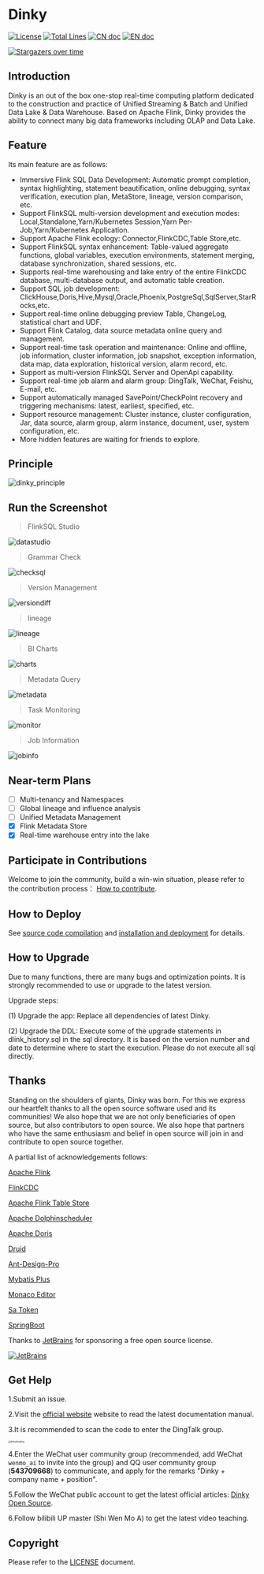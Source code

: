 # Dinky

[![License](https://img.shields.io/badge/license-Apache%202-4EB1BA.svg)](https://www.apache.org/licenses/LICENSE-2.0.html)
[![Total Lines](https://tokei.rs/b1/github/DataLinkDC/dlink?category=lines)](https://github.com/DataLinkDC/dlink)
[![CN doc](https://img.shields.io/badge/文档-中文版-blue.svg)](README_zh_CN.md)
[![EN doc](https://img.shields.io/badge/document-English-blue.svg)](README.md)

[![Stargazers over time](https://starchart.cc/DataLinkDC/dlink.svg)](https://starchart.cc/DataLinkDC/dlink)

## Introduction

Dinky is an out of the box one-stop real-time computing platform dedicated to the construction and practice of Unified Streaming & Batch and Unified Data Lake & Data Warehouse. Based on Apache Flink, Dinky provides the ability to connect many big data frameworks including OLAP and Data Lake.

## Feature

Its main feature are as follows:

- Immersive Flink SQL Data Development: Automatic prompt completion, syntax highlighting, statement beautification, online debugging, syntax verification, execution plan, MetaStore, lineage, version comparison, etc.
- Support FlinkSQL multi-version development and execution modes: Local,Standalone,Yarn/Kubernetes  Session,Yarn Per-Job,Yarn/Kubernetes  Application.
- Support Apache Flink ecology: Connector,FlinkCDC,Table Store,etc.
- Support FlinkSQL syntax enhancement: Table-valued aggregate functions, global variables, execution environments, statement merging, database synchronization, shared sessions, etc.
- Supports real-time warehousing and lake entry of the entire FlinkCDC database, multi-database output, and automatic table creation.
- Support SQL job development: ClickHouse,Doris,Hive,Mysql,Oracle,Phoenix,PostgreSql,SqlServer,StarRocks,etc.
- Support real-time online debugging preview Table, ChangeLog, statistical chart and UDF.
- Support Flink Catalog, data source metadata online query and management.
- Support real-time task operation and maintenance: Online and offline, job information, cluster information, job snapshot, exception information, data map, data exploration, historical version, alarm record, etc.
- Support as multi-version FlinkSQL Server and OpenApi capability.
- Support real-time job alarm and alarm group: DingTalk, WeChat, Feishu, E-mail, etc.
- Support automatically managed SavePoint/CheckPoint recovery and triggering mechanisms: latest, earliest, specified, etc.
- Support resource management: Cluster instance, cluster configuration, Jar, data source, alarm group, alarm instance, document, user, system configuration, etc.
- More hidden features are waiting for friends to explore.

## Principle

![dinky_principle](https://raw.githubusercontent.com/DataLinkDC/dlink/main/dlink-doc/images/main/dinky_principle.png)

## Run the Screenshot

> FlinkSQL Studio

![datastudio](https://raw.githubusercontent.com/DataLinkDC/dlink/dev/dlink-doc/images/070/datastudio.png)

> Grammar Check

![checksql](https://raw.githubusercontent.com/DataLinkDC/dlink/dev/dlink-doc/images/070/checksql.png)

> Version Management

![versiondiff](https://raw.githubusercontent.com/DataLinkDC/dlink/dev/dlink-doc/images/070/versiondiff.png)

> lineage

![lineage](https://raw.githubusercontent.com/DataLinkDC/dlink/dev/dlink-doc/images/070/lineage.png)

> BI Charts

![charts](https://raw.githubusercontent.com/DataLinkDC/dlink/dev/dlink-doc/images/070/charts.png)

> Metadata Query

![metadata](https://raw.githubusercontent.com/DataLinkDC/dlink/dev/dlink-doc/images/070/metadata.png)

> Task Monitoring

![monitor](https://raw.githubusercontent.com/DataLinkDC/dlink/dev/dlink-doc/images/070/monitor.png)

> Job Information

![jobinfo](https://raw.githubusercontent.com/DataLinkDC/dlink/dev/dlink-doc/images/070/jobinfo.png)

## Near-term Plans

- [ ] Multi-tenancy and Namespaces
- [ ] Global lineage and influence analysis
- [ ] Unified Metadata Management
- [x] Flink Metadata Store
- [x] Real-time warehouse entry into the lake

## Participate in Contributions

Welcome to join the community, build a win-win situation, please refer to the contribution process： [How to contribute](https://github.com/DataLinkDC/dlink/blob/dev/docs/docs/developer_guide/contribution/how_contribute.md).

## How to Deploy

See [source code compilation](https://github.com/DataLinkDC/dlink/blob/dev/docs/docs/build_deploy/build.md) and [installation and deployment](https://github.com/DataLinkDC/dlink/blob/dev/docs/docs/build_deploy/deploy.md) for details.

## How to Upgrade

Due to many functions, there are many bugs and optimization points. It is strongly recommended to use or upgrade to the latest version.

Upgrade steps:

(1) Upgrade the app: Replace all dependencies of latest Dinky.

(2) Upgrade the DDL: Execute some of the upgrade statements in dlink_history.sql in the sql directory. It is based on the version number and date to determine where to start the execution. Please do not execute all sql directly.

## Thanks

Standing on the shoulders of giants, Dinky was born. For this we express our heartfelt thanks to all the open source software used and its communities! We also hope that we are not only beneficiaries of open source, but also contributors to open source. We also hope that partners who have the same enthusiasm and belief in open source will join in and contribute to open source together.

A partial list of acknowledgements follows:

[Apache Flink](https://github.com/apache/flink)

[FlinkCDC](https://github.com/ververica/flink-cdc-connectors)

[Apache Flink Table Store](https://github.com/apache/flink-table-store)

[Apache Dolphinscheduler](https://github.com/apache/dolphinscheduler)

[Apache Doris](https://github.com/apache/doris)

[Druid](https://github.com/alibaba/druid)

[Ant-Design-Pro](https://github.com/ant-design/ant-design-pro)

[Mybatis Plus](https://github.com/baomidou/mybatis-plus)

[Monaco Editor](https://github.com/Microsoft/monaco-editor)

[Sa Token](https://github.com/dromara/Sa-Token)

[SpringBoot]()

Thanks to [JetBrains](https://www.jetbrains.com/?from=dlink) for sponsoring a free open source license.

[![JetBrains](https://raw.githubusercontent.com/DataLinkDC/dlink/dev/dlink-doc/images/main/jetbrains.svg)](https://www.jetbrains.com/?from=dlink)

## Get Help

1.Submit an issue.

2.Visit the [official website](http://www.dlink.top/#/) website to read the latest documentation manual.

3.It is recommended to scan the code to enter the DingTalk group.

<img src="https://raw.githubusercontent.com/DataLinkDC/dlink/dev/dlink-doc/images/main/dinkydingding.jpg" alt="dinkydingding" style="zoom:30%;" />

4.Enter the WeChat user community group (recommended, add WeChat `wenmo_ai` to invite into the group) and QQ user community group (**543709668**) to communicate, and apply for the remarks "Dinky + company name + position".

5.Follow the WeChat public account to get the latest official articles: [Dinky Open Source](https://mmbiz.qpic.cn/mmbiz_jpg/dyicwnSlTFTp6w4PuJruFaLV6uShCJDkzqwtnbQJrQ90yKDuuIC8tyMU5DK69XZibibx7EPPBRQ3ic81se5UQYs21g/0?wx_fmt=jpeg).

6.Follow bilibili UP master (Shi Wen Mo A) to get the latest video teaching.

## Copyright

Please refer to the [LICENSE](https://github.com/DataLinkDC/dlink/blob/dev/LICENSE) document.

